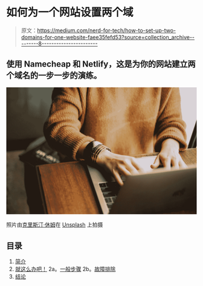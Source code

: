 # 如何为一个网站设置两个域

> 原文：<https://medium.com/nerd-for-tech/how-to-set-up-two-domains-for-one-website-faee35fefd53?source=collection_archive---------8----------------------->

## 使用 Namecheap 和 Netlify，这是为你的网站建立两个域名的一步一步的演练。

![](img/202126bb4f97c0bcec89baf39dbab86b.png)

照片由[克里斯汀·休姆](https://unsplash.com/@christinhumephoto?utm_source=medium&utm_medium=referral)在 [Unsplash](https://unsplash.com?utm_source=medium&utm_medium=referral) 上拍摄

## 目录

1.  [简介](#b9f0)
2.  [就这么办吧！](#27c9)
    2a。[一般步骤](#ce82)
    2b。[故障排除](#f09e)
3.  [结论](#3615)
